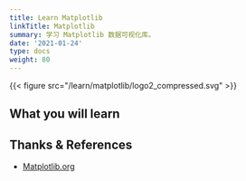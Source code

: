 ```yaml
---
title: Learn Matplotlib
linkTitle: Matplotlib
summary: 学习 Matplotlib 数据可视化库。
date: '2021-01-24'
type: docs
weight: 80
---
```


{{< figure src="/learn/matplotlib/logo2_compressed.svg" >}}

## What you will learn

## Thanks & References

- [Matplotlib.org](https://matplotlib.org/)